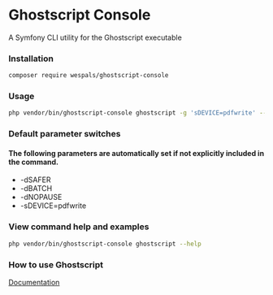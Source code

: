 # Ghostscript Console
A Symfony CLI utility for the Ghostscript executable

### Installation
```sh
composer require wespals/ghostscript-console
```

### Usage
```sh
php vendor/bin/ghostscript-console ghostscript -g 'sDEVICE=pdfwrite' --gs='dCompatibilityLevel=1.4' ./tests/files/2019FormW2-PDFv1.7.pdf ./tests/files/temp/ghostscript-output.pdf
```

### Default parameter switches
#### The following parameters are automatically set if not explicitly included in the command.
* -dSAFER
* -dBATCH
* -dNOPAUSE
* -sDEVICE=pdfwrite

### View command help and examples
```sh
php vendor/bin/ghostscript-console ghostscript --help
```

### How to use Ghostscript
[Documentation](https://www.ghostscript.com/doc/current/Use.htm)
